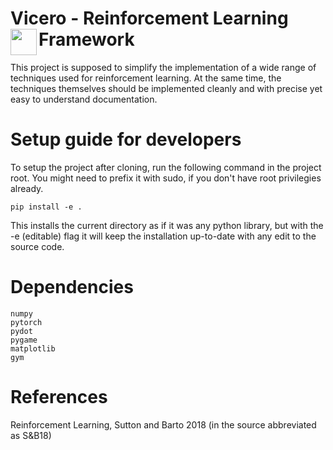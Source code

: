 # Vicero - Reinforcement Learning Framework <img align="left" width="42" src="https://i.imgur.com/h6uqsjq.png">
This project is supposed to simplify the implementation of a wide range of techniques used for reinforcement learning. At the same time, the techniques themselves should be implemented cleanly and with precise yet easy to understand documentation.
# Setup guide for developers
To setup the project after cloning, run the following command in the project root. You might need to prefix it with sudo, if you don't have root privilegies already.
```
pip install -e .
```
This installs the current directory as if it was any python library, but with the -e (editable) flag it will keep the installation up-to-date with any edit to the source code.

# Dependencies
```
numpy
pytorch
pydot
pygame
matplotlib
gym
```

# References
Reinforcement Learning, Sutton and Barto 2018 (in the source abbreviated as S&B18)